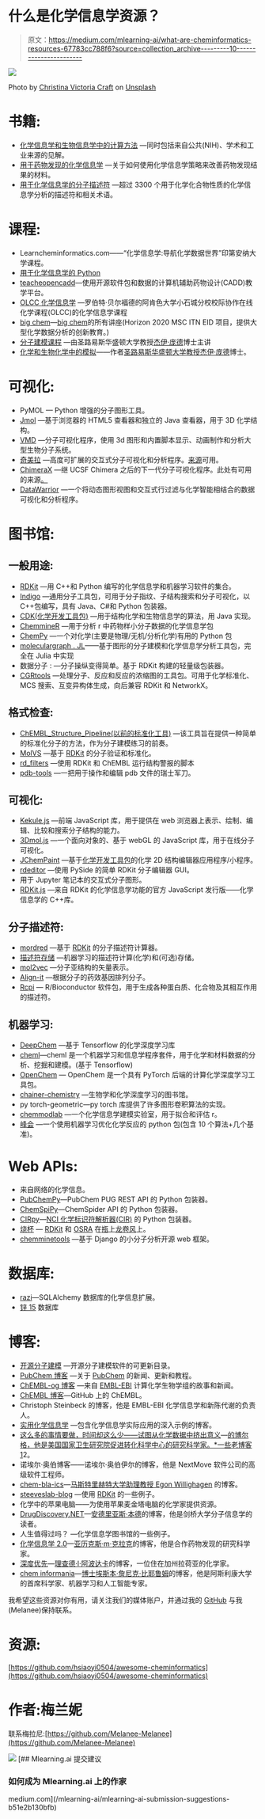 # 什么是化学信息学资源？

> 原文：<https://medium.com/mlearning-ai/what-are-cheminformatics-resources-67783cc788f6?source=collection_archive---------10----------------------->

![](img/8a27acaaff3d9a959fb8a5dc2bdc7b39.png)

Photo by [Christina Victoria Craft](https://unsplash.com/@victoriabcphotographer?utm_source=medium&utm_medium=referral) on [Unsplash](https://unsplash.com?utm_source=medium&utm_medium=referral)

# 书籍:

*   [化学信息学和生物信息学中的计算方法](https://books.google.co.uk/books/about/Computational_Approaches_in_Cheminformat.html?id=bLqV4rYQoYsC&redir_esc=y) —同时包括来自公共(NIH)、学术和工业来源的见解。
*   [用于药物发现的化学信息学](https://onlinelibrary.wiley.com/doi/book/10.1002/9781118742785) —关于如何使用化学信息学策略来改善药物发现结果的材料。
*   [用于化学信息学的分子描述符](https://onlinelibrary.wiley.com/doi/book/10.1002/9783527628766) —超过 3300 个用于化学化合物性质的化学信息学分析的描述符和相关术语。

# 课程:

*   Learncheminformatics.com——“化学信息学:导航化学数据世界”印第安纳大学课程。
*   [用于化学信息学的 Python](https://github.com/Mishima-syk/py4chemoinformatics)
*   [teacheopencadd](https://github.com/volkamerlab/TeachOpenCADD)—使用开源软件包和数据的计算机辅助药物设计(CADD)教学平台。
*   [OLCC 化学信息学](https://chem.libretexts.org/Courses/Intercollegiate_Courses/Cheminformatics_OLCC_(2019)) —罗伯特·贝尔福德的阿肯色大学小石城分校校际协作在线化学课程(OLCC)的化学信息学课程
*   [big chem](http://bigchem.eu/alllectures)—[big chem](http://bigchem.eu/)的所有讲座(Horizon 2020 MSC ITN EID 项目，提供大型化学数据分析的创新教育。)
*   [分子建模课程](https://dasher.wustl.edu/chem478/) —由圣路易斯华盛顿大学教授[杰伊·庞德](https://dasher.wustl.edu/)博士主讲
*   [化学和生物化学中的模拟](https://dasher.wustl.edu/chem430/)——作者[圣路易斯华盛顿大学教授杰伊·庞德](https://dasher.wustl.edu/)博士。

# 可视化:

*   PyMOL — Python 增强的分子图形工具。
*   [Jmol](http://jmol.sourceforge.net/) —基于浏览器的 HTML5 查看器和独立的 Java 查看器，用于 3D 化学结构。
*   [VMD](http://www.ks.uiuc.edu/Research/vmd/) —分子可视化程序，使用 3d 图形和内置脚本显示、动画制作和分析大型生物分子系统。
*   [奇美拉](https://www.cgl.ucsf.edu/chimera/) —高度可扩展的交互式分子可视化和分析程序。[来源](https://www.cgl.ucsf.edu/chimera/docs/sourcecode.html)可用。
*   [ChimeraX](https://www.cgl.ucsf.edu/chimerax/) —继 UCSF Chimera 之后的下一代分子可视化程序。此处有可用的来源[。](https://www.cgl.ucsf.edu/chimerax/docs/devel/conventions.html)
*   [DataWarrior](http://www.openmolecules.org/datawarrior/index.html) —一个将动态图形视图和交互式行过滤与化学智能相结合的数据可视化和分析程序。

# 图书馆:

## 一般用途:

*   [RDKit](http://www.rdkit.org/) —用 C++和 Python 编写的化学信息学和机器学习软件的集合。
*   [Indigo](https://github.com/epam/Indigo) —通用分子工具包，可用于分子指纹、子结构搜索和分子可视化，以 C++包编写，具有 Java、C#和 Python 包装器。
*   [CDK(化学开发工具包)](https://sourceforge.net/projects/cdk/) —用于结构化学和生物信息学的算法，用 Java 实现。
*   [ChemmineR](https://www.bioconductor.org/packages/release/bioc/vignettes/ChemmineR/inst/doc/ChemmineR.html) —用于分析 r 中药物样小分子数据的化学信息学包
*   [ChemPy](https://github.com/bjodah/chempy) —一个对化学(主要是物理/无机/分析化学)有用的 Python 包
*   [moleculargraph . JL](https://github.com/mojaie/MolecularGraph.jl)——基于图形的分子建模和化学信息学分析工具包，完全在 Julia 中实现
*   数据分子 : —分子操纵变得简单。基于 RDKit 构建的轻量级包装器。
*   [CGRtools](https://github.com/cimm-kzn/CGRtools) —处理分子、反应和反应的浓缩图的工具包。可用于化学标准化、MCS 搜索、互变异构体生成，向后兼容 RDKit 和 NetworkX。

## 格式检查:

*   [ChEMBL_Structure_Pipeline(以前的标准化工具)](https://github.com/chembl/ChEMBL_Structure_Pipeline) —该工具旨在提供一种简单的标准化分子的方法，作为分子建模练习的前奏。
*   [MolVS](https://github.com/mcs07/MolVS) —基于 [RDKit](http://www.rdkit.org/) 的分子验证和标准化。
*   [rd_filters](https://github.com/PatWalters/rd_filters) —使用 RDKit 和 ChEMBL 运行结构警报的脚本
*   [pdb-tools](https://github.com/haddocking/pdb-tools) —一把用于操作和编辑 pdb 文件的瑞士军刀。

## 可视化:

*   [Kekule.js](http://partridgejiang.github.io/Kekule.js/) —前端 JavaScript 库，用于提供在 web 浏览器上表示、绘制、编辑、比较和搜索分子结构的能力。
*   [3Dmol.js](https://github.com/3dmol/3Dmol.js) —一个面向对象的、基于 webGL 的 JavaScript 库，用于在线分子可视化。
*   [JChemPaint](https://github.com/JChemPaint/jchempaint) —基于[化学开发工具包](https://sourceforge.net/projects/cdk/)的化学 2D 结构编辑器应用程序/小程序。
*   [rdeditor](https://github.com/EBjerrum/rdeditor) —使用 PySide 的简单 RDKit 分子编辑器 GUI。
*   用于 Jupyter 笔记本的交互式分子图形。
*   [RDKit.js](https://www.npmjs.com/package/@rdkit/rdkit) —来自 RDKit 的化学信息学功能的官方 JavaScript 发行版——化学信息学的 C++库。

## 分子描述符:

*   [mordred](https://github.com/mordred-descriptor/mordred) —基于 [RDKit](http://www.rdkit.org/) 的分子描述符计算器。
*   [描述符存储](https://github.com/bp-kelley/descriptastorus) —机器学习的描述符计算(化学)和(可选)存储。
*   [mol2vec](https://github.com/samoturk/mol2vec) —分子亚结构的矢量表示。
*   [Align-it](http://silicos-it.be.s3-website-eu-west-1.amazonaws.com/software/align-it/1.0.4/align-it.html#alignit-generating-pharmacophore-points) —根据分子的药效基因排列分子。
*   [Rcpi](https://nanx.me/Rcpi/index.html) — R/Bioconductor 软件包，用于生成各种蛋白质、化合物及其相互作用的描述符。

## 机器学习:

*   [DeepChem](https://github.com/deepchem/deepchem) —基于 Tensorflow 的化学深度学习库
*   [cheml](https://github.com/hachmannlab/chemml)—cheml 是一个机器学习和信息学程序套件，用于化学和材料数据的分析、挖掘和建模。(基于 Tensorflow)
*   [OpenChem](https://github.com/Mariewelt/OpenChem) — OpenChem 是一个具有 PyTorch 后端的计算化学深度学习工具包。
*   [chainer-chemistry](https://github.com/pfnet-research/chainer-chemistry) —生物学和化学深度学习的图书馆。
*   py torch-geometric—py torch 库提供了许多图形卷积算法的实现。
*   [chemmodlab](https://github.com/jrash/ChemModLab) —一个化学信息学建模实验室，用于拟合和评估 r。
*   [峰会](https://github.com/sustainable-processes/summit) —一个使用机器学习优化化学反应的 python 包(包含 10 个算法+几个基准)。

# Web APIs:

*   来自网络的化学信息。
*   [PubChemPy](http://pubchempy.readthedocs.io)—PubChem PUG REST API 的 Python 包装器。
*   [ChemSpiPy](http://chemspipy.readthedocs.org)—ChemSpider API 的 Python 包装器。
*   [CIRpy](http://cirpy.readthedocs.org/)—[NCI 化学标识符解析器(CIR)](https://cactus.nci.nih.gov/chemical/structure) 的 Python 包装器。
*   [烧杯](https://github.com/chembl/chembl_beaker) — [RDKit](http://www.rdkit.org/) 和 [OSRA](https://cactus.nci.nih.gov/osra/) 在[瓶](http://bottlepy.org/docs/dev/)上[龙卷风](http://www.tornadoweb.org/en/stable/)上。
*   [chemminetools](https://github.com/girke-lab/chemminetools) —基于 Django 的小分子分析开源 web 框架。

# 数据库:

*   [razi](https://github.com/rvianello/razi)—SQLAlchemy 数据库的化学信息扩展。
*   [锌 15](https://zinc.docking.org/) 数据库

# 博客:

*   [开源分子建模](https://opensourcemolecularmodeling.github.io/README.html) —开源分子建模软件的可更新目录。
*   [PubChem 博客](https://pubchemblog.ncbi.nlm.nih.gov/) —关于 [PubChem](https://pubchem.ncbi.nlm.nih.gov/) 的新闻、更新和教程。
*   [ChEMBL-og 博客](http://chembl.blogspot.tw/) —来自 [EMBL-EBI](https://www.ebi.ac.uk/) 计算化学生物学组的故事和新闻。
*   [ChEMBL 博客](http://chembl.github.io/)—GitHub 上的 ChEMBL。
*   Christoph Steinbeck 的博客，他是 EMBL-EBI 化学信息学和新陈代谢的负责人。
*   [实用化学信息学](http://practicalcheminformatics.blogspot.com/) —包含化学信息学实际应用的深入示例的博客。
*   [这么多的事情要做，时间却这么少——试图从化学数据中挤出意义](http://blog.rguha.net/)—[的博尔格，他是美国国家卫生研究院促进转化科学中心的研究科学家。*一些老博客](http://blog.rguha.net/?page_id=8)[1](https://rguha.wordpress.com/)2。
*   诺埃尔·奥伯博客——诺埃尔·奥伯伊尔的博客，他是 NextMove 软件公司的高级软件工程师。
*   [chem-bla-ics](http://chem-bla-ics.blogspot.tw/)—[马斯特里赫特大学助理教授 Egon Willighagen](http://egonw.github.io/) 的博客。
*   [steeveslab-blog](http://asteeves.github.io/) —使用 [RDKit](http://www.rdkit.org/) 的一些例子。
*   化学中的苹果电脑——为使用苹果麦金塔电脑的化学家提供资源。
*   [DrugDiscovery.NET](http://www.drugdiscovery.net/)—[安德里亚斯·本德](http://www.andreasbender.de/)的博客，他是剑桥大学分子信息学的读者。
*   人生值得过吗？ —化学信息学图书馆的一些例子。
*   [化学信息学 2.0](https://cheminf20.org/)—[亚历克斯·m·克拉克](https://twitter.com/aclarkxyz)的博客，他是合作药物发现的研究科学家。
*   [深度优先](https://depth-first.com/)—[理查德·l·阿波达卡](https://depth-first.com/about/)的博客，一位住在加州拉荷亚的化学家。
*   [chem informania](https://www.cheminformania.com)—[博士埃斯本·詹尼克·比耶鲁姆](https://www.cheminformania.com/about/esben-jannik-bjerrum/)的博客，他是阿斯利康大学的首席科学家、机器学习和人工智能专家。

我希望这些资源对你有用，请关注我们的媒体账户，并通过我的 [GitHub](https://github.com/Melanee-Melanee) 与我(Melanee)保持联系。

# 资源:

[https://github.com/hsiaoyi0504/awesome-cheminformatics](https://github.com/hsiaoyi0504/awesome-cheminformatics)

# 作者:梅兰妮

联系梅拉尼:[https://github.com/Melanee-Melanee](https://github.com/Melanee-Melanee)

![](img/00fec4362f1f3aca5ae8f34deca21e90.png)[](/mlearning-ai/mlearning-ai-submission-suggestions-b51e2b130bfb) [## Mlearning.ai 提交建议

### 如何成为 Mlearning.ai 上的作家

medium.com](/mlearning-ai/mlearning-ai-submission-suggestions-b51e2b130bfb)